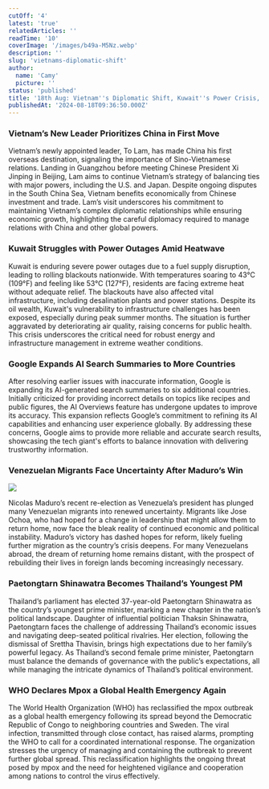 ```yaml
---
cutOff: '4'
latest: 'true'
relatedArticles: ''
readTime: '10'
coverImage: '/images/b49a-M5Nz.webp'
description: ''
slug: 'vietnams-diplomatic-shift'
author:
  name: 'Camy'
  picture: ''
status: 'published'
title: '18th Aug: Vietnam''s Diplomatic Shift, Kuwait''s Power Crisis, AI Expansion'
publishedAt: '2024-08-18T09:36:50.000Z'
---
```


### Vietnam’s New Leader Prioritizes China in First Move

Vietnam’s newly appointed leader, To Lam, has made China his first overseas destination, signaling the importance of Sino-Vietnamese relations. Landing in Guangzhou before meeting Chinese President Xi Jinping in Beijing, Lam aims to continue Vietnam’s strategy of balancing ties with major powers, including the U.S. and Japan. Despite ongoing disputes in the South China Sea, Vietnam benefits economically from Chinese investment and trade. Lam’s visit underscores his commitment to maintaining Vietnam’s complex diplomatic relationships while ensuring economic growth, highlighting the careful diplomacy required to manage relations with China and other global powers.

### Kuwait Struggles with Power Outages Amid Heatwave

Kuwait is enduring severe power outages due to a fuel supply disruption, leading to rolling blackouts nationwide. With temperatures soaring to 43°C (109°F) and feeling like 53°C (127°F), residents are facing extreme heat without adequate relief. The blackouts have also affected vital infrastructure, including desalination plants and power stations. Despite its oil wealth, Kuwait's vulnerability to infrastructure challenges has been exposed, especially during peak summer months. The situation is further aggravated by deteriorating air quality, raising concerns for public health. This crisis underscores the critical need for robust energy and infrastructure management in extreme weather conditions.

### Google Expands AI Search Summaries to More Countries

After resolving earlier issues with inaccurate information, Google is expanding its AI-generated search summaries to six additional countries. Initially criticized for providing incorrect details on topics like recipes and public figures, the AI Overviews feature has undergone updates to improve its accuracy. This expansion reflects Google’s commitment to refining its AI capabilities and enhancing user experience globally. By addressing these concerns, Google aims to provide more reliable and accurate search results, showcasing the tech giant's efforts to balance innovation with delivering trustworthy information.

### Venezuelan Migrants Face Uncertainty After Maduro’s Win

![](/images/b49a-g3OT.webp)

Nicolas Maduro’s recent re-election as Venezuela’s president has plunged many Venezuelan migrants into renewed uncertainty. Migrants like Jose Ochoa, who had hoped for a change in leadership that might allow them to return home, now face the bleak reality of continued economic and political instability. Maduro’s victory has dashed hopes for reform, likely fueling further migration as the country’s crisis deepens. For many Venezuelans abroad, the dream of returning home remains distant, with the prospect of rebuilding their lives in foreign lands becoming increasingly necessary.

### Paetongtarn Shinawatra Becomes Thailand’s Youngest PM

Thailand’s parliament has elected 37-year-old Paetongtarn Shinawatra as the country’s youngest prime minister, marking a new chapter in the nation’s political landscape. Daughter of influential politician Thaksin Shinawatra, Paetongtarn faces the challenge of addressing Thailand’s economic issues and navigating deep-seated political rivalries. Her election, following the dismissal of Srettha Thavisin, brings high expectations due to her family’s powerful legacy. As Thailand’s second female prime minister, Paetongtarn must balance the demands of governance with the public’s expectations, all while managing the intricate dynamics of Thailand’s political environment.

### WHO Declares Mpox a Global Health Emergency Again

The World Health Organization (WHO) has reclassified the mpox outbreak as a global health emergency following its spread beyond the Democratic Republic of Congo to neighboring countries and Sweden. The viral infection, transmitted through close contact, has raised alarms, prompting the WHO to call for a coordinated international response. The organization stresses the urgency of managing and containing the outbreak to prevent further global spread. This reclassification highlights the ongoing threat posed by mpox and the need for heightened vigilance and cooperation among nations to control the virus effectively.